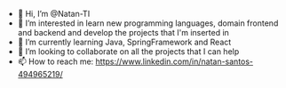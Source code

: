 - 👋 Hi, I’m @Natan-TI
- 👀 I’m interested in learn new programming languages, domain frontend and backend and develop the projects that I'm inserted in  
- 🌱 I’m currently learning Java, SpringFramework and React    
- 💞️ I’m looking to collaborate on all the projects that I can help
- 📫 How to reach me: https://www.linkedin.com/in/natan-santos-494965219/

<!---
Natan-TI/Natan-TI is a ✨ special ✨ repository because its `README.md` (this file) appears on your GitHub profile.
You can click the Preview link to take a look at your changes.
--->
